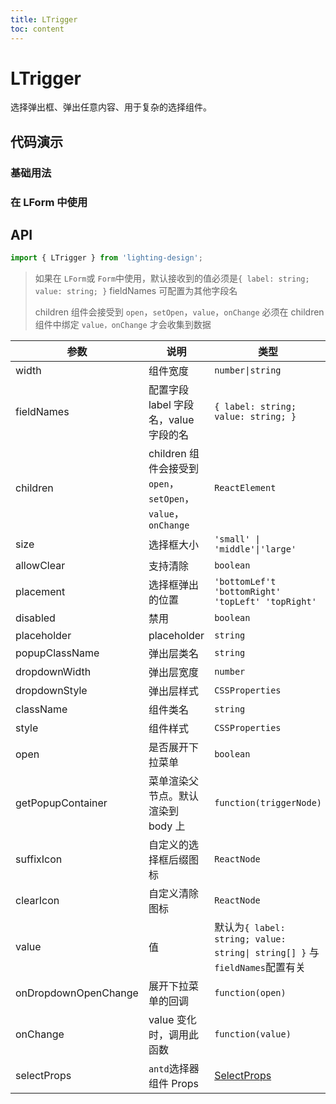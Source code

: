 ```yaml
---
title: LTrigger
toc: content
---
```


# LTrigger

选择弹出框、弹出任意内容、用于复杂的选择组件。

## 代码演示

### 基础用法

<code src='./demos/Demo1.tsx'></code>

### 在 LForm 中使用

<code src='./demos/Demo2.tsx' ></code>

## API

```ts
import { LTrigger } from 'lighting-design';
```

> 如果在 `LForm`或 `Form`中使用，默认接收到的值必须是`{ label: string; value: string; }` fieldNames 可配置为其他字段名
>
> children 组件会接受到 `open`，`setOpen`，`value`，`onChange` 必须在 children 组件中绑定 `value，onChange` 才会收集到数据

| 参数                 | 说明                                                         | 类型                                                                       | 默认值                               |
| -------------------- | ------------------------------------------------------------ | -------------------------------------------------------------------------- | ------------------------------------ |
| width                | 组件宽度                                                     | `number\|string`                                                           | `250`                                |
| fieldNames           | 配置字段 label 字段名，value 字段的名                        | `{ label: string; value: string; }`                                        | `{ label: 'label',value: 'value' } ` |
| children             | children 组件会接受到 `open`，`setOpen`，`value`，`onChange` | `ReactElement`                                                             | `-`                                  |
| size                 | 选择框大小                                                   | `'small' \| 'middle'\|'large'`                                             | `'middle'`                           |
| allowClear           | 支持清除                                                     | `boolean`                                                                  | `true`                               |
| placement            | 选择框弹出的位置                                             | `'bottomLef't 'bottomRight' 'topLeft' 'topRight'`                          | `'bottomLeft'`                       |
| disabled             | 禁用                                                         | `boolean`                                                                  | `false`                              |
| placeholder          | placeholder                                                  | `string`                                                                   | `'请选择'`                           |
| popupClassName       | 弹出层类名                                                   | `string`                                                                   | `-`                                  |
| dropdownWidth        | 弹出层宽度                                                   | `number`                                                                   | `500`                                |
| dropdownStyle        | 弹出层样式                                                   | `CSSProperties`                                                            | `-`                                  |
| className            | 组件类名                                                     | `string`                                                                   | `-`                                  |
| style                | 组件样式                                                     | `CSSProperties`                                                            | `-`                                  |
| open                 | 是否展开下拉菜单                                             | `boolean`                                                                  | `-`                                  |
| getPopupContainer    | 菜单渲染父节点。默认渲染到 body 上                           | `function(triggerNode)`                                                    | `() => document.body `               |
| suffixIcon           | 自定义的选择框后缀图标                                       | `ReactNode`                                                                | `-`                                  |
| clearIcon            | 自定义清除图标                                               | `ReactNode`                                                                | `-`                                  |
| value                | 值                                                           | 默认为`{ label: string; value: string\| string[] }` 与`fieldNames`配置有关 | `-`                                  |
| onDropdownOpenChange | 展开下拉菜单的回调                                           | `function(open) `                                                          | `-`                                  |
| onChange             | value 变化时，调用此函数                                     | `function(value) `                                                         | `-`                                  |
| selectProps          | `antd`选择器组件 Props                                       | [SelectProps](https://ant.design/components/select-cn#api)                 | `-`                                  |
